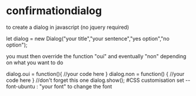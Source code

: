 # confirmationdialog
to create a dialog in javascript (no jquery required)

let dialog = new Dialog("your title","your sentence","yes option","no option");

you must then override the function "oui" and eventually "non" depending on what you want to do

dialog.oui = function(){
  //your code here
}
dialog.non = function()
{
  //your code here
}
//don't forget this one
dialog.show();
#CSS customisation
set --font-ubuntu : "your font" to change the font
